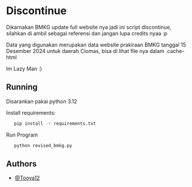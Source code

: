 # Discontinue

Dikarnakan BMKG update full website nya jadi ini script discontinue,
silahkan di ambil sebagai referensi dan jangan lupa credits nyaa :p

Data yang digunakan merupakan data website prakiraan BMKG tanggal 15 Desember 2024
untuk daerah Ciomas, bisa di lihat file nya dalam .cache-html

Im Lazy Man :)

## Running
Disarankan pakai python 3.12

Install requirements:

```bash
   pip install -r requirements.txt
```


Run Program

```bash
   python revised_bmkg.py
```

## Authors

- [@Tooya12](https://www.github.com/Tooya12)
